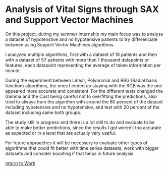 Analysis of Vital Signs through SAX and Support Vector Machines
================

On this project, during my summer internship my main focus was to analyse a dataset of hypotenstive and no hypotensive patients to try differenciate between using Support Vector Machines algorithms.

I analyzed multiple algorithms, first with a dataset of 18 patients and then with a dataset of 57 patients with more than 1 thousand datapoints or features, each datapoint representing the average of taken information per minute.

During the experiment between Linear, Polynomial and RBG (Radial basis function) algorithms, the ones I ended up staying with the RGB was the one appeared more accurate and consistent. For the different tests changed the Gamma and the Cost being careful not to overfitting the predictions, also tried to always train the algorithm with around the 80 percent of the dataset including hypotensive and no hypotensive, and test with 20 percent of the dataset including same both groups.

The study still in progress and there is a lot still to do and evaluate to be able to make better predictions, since the results I got weren’t too accurate as expected or in a level that are actually very useful.

For future approaches it will be necessary to evaluate other types of algorithms that could fit better with time series datasets, work with bigger datasets and consider boosting if that helps in future analysis.



[return to Work](./)